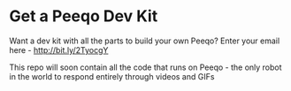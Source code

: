 # Get a Peeqo Dev Kit
Want a dev kit with all the parts to build your own Peeqo? Enter your email here - http://bit.ly/2TyocgY

This repo will soon contain all the code that runs on Peeqo - the only robot in the world to respond entirely through videos and GIFs

